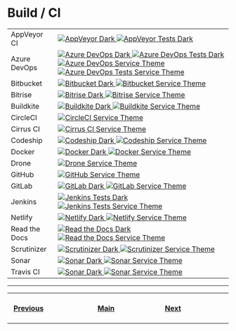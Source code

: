 # Build / CI

<table>
    <tr>
        <td>AppVeyor CI</td>
        <td>
            <a href="https://shields.io/category/build">
              <img
               src="https://img.shields.io/appveyor/build/gruntjs/grunt?branch=master&label=AppVeyor%20CI&logo=appveyor&logoColor=ffffff&labelColor=282828"
               alt="AppVeyor Dark"
              >
            </a>
            <a href="https://shields.io/category/build">
              <img
               src="https://img.shields.io/appveyor/tests/NZSmartie/coap-net-iu0to?compact_message&branch=master&label=AppVeyor%20Tests&logo=appveyor&logoColor=ffffff&labelColor=282828"
               alt="AppVeyor Tests Dark"
              >
            </a>
        </td>
    </tr>
    <tr>
        <td>Azure DevOps</td>
        <td>
            <a href="https://shields.io/category/build">
              <img
               src="https://img.shields.io/azure-devops/build/totodem/8cf3ec0e-d0c2-4fcd-8206-ad204f254a96/2?branch=master&label=Azure%20DevOps&logo=Microsoft%20Azure&logoColor=ffffff&labelColor=282828&style=flat"
               alt="Azure DevOps Dark"
              >
            </a>
            <a href="https://shields.io/category/build">
              <img
               src="https://img.shields.io/azure-devops/tests/azuredevops-powershell/azuredevops-powershell/1?compact_message&branch=master&label=Azure%20Tests&logo=Microsoft%20Azure&logoColor=ffffff&labelColor=282828&style=flat"
               alt="Azure DevOps Tests Dark"
              >
            </a>
            <a href="https://shields.io/category/build">
              <img
               src="https://img.shields.io/azure-devops/build/totodem/8cf3ec0e-d0c2-4fcd-8206-ad204f254a96/2?branch=master&label=Azure%20DevOps&logo=Microsoft%20Azure&logoColor=ffffff&labelColor=007fff&style=flat"
               alt="Azure DevOps Service Theme"
              >
            </a>
            <a href="https://shields.io/category/build">
              <img
               src="https://img.shields.io/azure-devops/tests/azuredevops-powershell/azuredevops-powershell/1?compact_message&branch=master&label=Azure%20Tests&logo=Microsoft%20Azure&logoColor=ffffff&labelColor=007fff&style=flat"
               alt="Azure DevOps Tests Service Theme"
              >
            </a>
        </td>
    </tr>
    <tr>
        <td>Bitbucket</td>
        <td>
            <a href="https://shields.io/category/build">
              <img
               src="https://img.shields.io/bitbucket/pipelines/atlassian/adf-builder-javascript/task/SECO-2168?branch=master&label=Bitbucket&logo=Bitbucket&logoColor=ffffff&labelColor=282828"
               alt="Bitbucket Dark"
              >
            </a>
            <a href="https://shields.io/category/build">
              <img
               src="https://img.shields.io/bitbucket/pipelines/atlassian/adf-builder-javascript/task/SECO-2168?branch=master&label=Bitbucket&logo=Bitbucket&logoColor=ffffff&labelColor=0052CC"
               alt="Bitbucket Service Theme"
              >
            </a>
        </td>
    </tr>
    <tr>
        <td>Bitrise</td>
        <td>
            <a href="https://shields.io/category/build">
              <img
               src="https://img.shields.io/bitrise/3ff11fe8457bd304/master?&token=lESRN9rEFFfDq92JtXs_jw&branch=master&label=Bitrise&logo=Bitrise&logoColor=ffffff&labelColor=282828"
               alt="Bitrise Dark"
              >
            </a>
            <a href="https://shields.io/category/build">
              <img
               src="https://img.shields.io/bitrise/3ff11fe8457bd304/master?&token=lESRN9rEFFfDq92JtXs_jw&branch=master&label=Bitrise&logo=Bitrise&logoColor=ffffff&labelColor=683D87"
               alt="Bitrise Service Theme"
              >
            </a>
        </td>
    </tr>
    <tr>
        <td>Buildkite</td>
        <td>
            <a href="https://shields.io/category/build">
              <img
               src="https://img.shields.io/buildkite/3826789cf8890b426057e6fe1c4e683bdf04fa24d498885489?branch=master&label=Buildkite&logo=Buildkite&logoColor=ffffff&labelColor=282828"
               alt="Buildkite Dark"
              >
            </a>
            <a href="https://shields.io/category/build">
              <img
               src="https://img.shields.io/buildkite/3826789cf8890b426057e6fe1c4e683bdf04fa24d498885489?branch=master&label=Buildkite&logo=Buildkite&logoColor=ffffff&labelColor=14CC80"
               alt="Buildkite Service Theme"
              >
            </a>
        </td>
    </tr>
    <tr>
        <td>CircleCI</td>
        <td>
            <a href="https://shields.io/category/build">
              <img
               src="https://img.shields.io/circleci/build/github/RedSparr0w/node-csgo-parser?branch=master&label=CircleCI&logo=CircleCI&logoColor=ffffff&labelColor=343434"
               alt="CircleCI Service Theme"
              >
            </a>
        </td>
    </tr>
    <tr>
        <td>Cirrus CI</td>
        <td>
            <a href="https://shields.io/category/build">
              <img
               src="https://img.shields.io/cirrus/github/flutter/flutter?branch=master&label=Cirrus%20CI&logo=Cirrus%20CI&logoColor=ffffff&labelColor=212121"
               alt="Cirrus CI Service Theme"
              >
            </a>
        </td>
    </tr>
    <tr>
        <td>Codeship</td>
        <td>
            <a href="https://shields.io/category/build">
              <img
               src="https://img.shields.io/codeship/d6c1ddd0-16a3-0132-5f85-2e35c05e22b1?branch=master&label=Codeship&logo=Codeship&logoColor=ffffff&labelColor=282828"
               alt="Codeship Dark"
              >
            </a>
            <a href="https://shields.io/category/build">
              <img
               src="https://img.shields.io/codeship/d6c1ddd0-16a3-0132-5f85-2e35c05e22b1?branch=master&label=Codeship&logo=Codeship&logoColor=ffffff&labelColor=3C4858"
               alt="Codeship Service Theme"
              >
            </a>
        </td>
    </tr>
    <tr>
        <td>Docker</td>
        <td>
            <a href="https://shields.io/category/build">
              <img
               src="https://img.shields.io/docker/build/jrottenberg/ffmpeg?branch=master&label=Docker&logo=Docker&logoColor=ffffff&labelColor=282828"
               alt="Docker Dark"
              >
            </a>
            <a href="https://shields.io/category/build">
              <img
               src="https://img.shields.io/docker/build/jrottenberg/ffmpeg?branch=master&label=Docker&logo=Docker&logoColor=ffffff&labelColor=2496ED"
               alt="Docker Service Theme"
              >
            </a>
        </td>
    </tr>
    <tr>
        <td>Drone</td>
        <td>
            <a href="https://shields.io/category/build">
              <img
               src="https://img.shields.io/drone/build/drone/drone?branch=master&label=Drone&logo=Drone&logoColor=ffffff&labelColor=212121"
               alt="Drone Service Theme"
              >
            </a>
        </td>
    </tr>
    <tr>
        <td>GitHub</td>
        <td>
            <a href="https://shields.io/category/build">
              <img
               src="https://img.shields.io/github/workflow/status/actions/toolkit/toolkit-unit-tests?branch=master&label=GitHub&logo=GitHub&logoColor=ffffff&labelColor=181717"
               alt="GitHub Service Theme"
              >
            </a>
        </td>
    </tr>
    <tr>
        <td>GitLab</td>
        <td>
            <a href="https://shields.io/category/build">
              <img
               src="https://img.shields.io/gitlab/pipeline/gitlab-org/gitlab/master?branch=master&label=GitLab&logo=GitLab&logoColor=ffffff&labelColor=282828"
               alt="GitLab Dark"
              >
            </a>
            <a href="https://shields.io/category/build">
              <img
               src="https://img.shields.io/gitlab/pipeline/gitlab-org/gitlab/master?branch=master&label=GitLab&logo=GitLab&logoColor=ffffff&labelColor=FCA121"
               alt="GitLab Service Theme"
              >
            </a>
        </td>
    </tr>
    <tr>
        <td>Jenkins</td>
        <td>
            <a href="https://shields.io/category/build">
              <img
               src="https://img.shields.io/jenkins/tests?compact_message&jobUrl=https%3A%2F%2Fjenkins.sqlalchemy.org%2Fjob%2Falembic_coverage&branch=master&label=Jenkins&logo=Jenkins&logoColor=ffffff&labelColor=282828"
               alt="Jenkins Tests Dark"
              >
            </a>
            <a href="https://shields.io/category/build">
              <img
               src="https://img.shields.io/jenkins/tests?compact_message&jobUrl=https%3A%2F%2Fjenkins.sqlalchemy.org%2Fjob%2Falembic_coverage&branch=master&label=Jenkins&logo=Jenkins&logoColor=ffffff&labelColor=D24939"
               alt="Jenkins Tests Service Theme"
              >
            </a>
        </td>
    </tr>
    <tr>
        <td>Netlify</td>
        <td>
            <a href="https://shields.io/category/build">
              <img
               src="https://img.shields.io/netlify/e6d5a4e0-dee1-4261-833e-2f47f509c68f?branch=master&label=Netlify&logo=Netlify&logoColor=ffffff&labelColor=282828"
               alt="Netlify Dark"
              >
            </a>
            <a href="https://shields.io/category/build">
              <img
               src="https://img.shields.io/netlify/e6d5a4e0-dee1-4261-833e-2f47f509c68f?branch=master&label=Netlify&logo=Netlify&logoColor=ffffff&labelColor=00C7B7"
               alt="Netlify Service Theme"
              >
            </a>
        </td>
    </tr>
    <tr>
        <td>Read the Docs</td>
        <td>
            <a href="https://shields.io/category/build">
              <img
               src="https://img.shields.io/readthedocs/pip?branch=master&label=Read%20the%20Docs&logo=Read%20the%20Docs&logoColor=ffffff&labelColor=282828"
               alt="Read the Docs Dark"
              >
            </a>
            <a href="https://shields.io/category/build">
              <img
               src="https://img.shields.io/readthedocs/pip?branch=master&label=Read%20the%20Docs&logo=Read%20the%20Docs&logoColor=ffffff&labelColor=8CA1AF"
               alt="Read the Docs Service Theme"
              >
            </a>
        </td>
    </tr>
    <tr>
        <td>Scrutinizer</td>
        <td>
            <a href="https://shields.io/category/build">
              <img
               src="https://img.shields.io/scrutinizer/build/g/filp/whoops?branch=master&label=Scrutinizer%20CI&logo=Scrutinizer%20CI&logoColor=ffffff&labelColor=282828"
               alt="Scrutinizer Dark"
              >
            </a>
            <a href="https://shields.io/category/build">
              <img
               src="https://img.shields.io/scrutinizer/build/g/filp/whoops?branch=master&label=Scrutinizer%20CI&logo=Scrutinizer%20CI&logoColor=ffffff&labelColor=8A9296"
               alt="Scrutinizer Service Theme"
              >
            </a>
        </td>
    </tr>
    <tr>
        <td>Sonar</td>
        <td>
            <a href="https://shields.io/category/build">
              <img
               src="https://img.shields.io/sonar/tests/mailbox-cleaner?compact_message&server=https%3A%2F%2Fsonarcloud.io&branch=master&label=SonarCloud&logo=SonarCloud&logoColor=ffffff&labelColor=282828"
               alt="Sonar Dark"
              >
            </a>
            <a href="https://shields.io/category/build">
              <img
               src="https://img.shields.io/sonar/tests/mailbox-cleaner?compact_message&server=https%3A%2F%2Fsonarcloud.io&branch=master&label=SonarCloud&logo=SonarCloud&logoColor=ffffff&labelColor=F3702A"
               alt="Sonar Service Theme"
              >
            </a>
        </td>
    </tr>
    <tr>
        <td>Travis CI</td>
        <td>
            <a href="https://shields.io/category/build">
              <img
               src="https://img.shields.io/travis/a-maliarov/amazoncaptcha?branch=master&label=Travis%20CI&logo=Travis%20CI&logoColor=ffffff&labelColor=282828"
               alt="Sonar Dark"
              >
            </a>
            <a href="https://shields.io/category/build">
              <img
               src="https://img.shields.io/travis/a-maliarov/amazoncaptcha?branch=master&label=Travis%20CI&logo=Travis%20CI&logoColor=ffffff&labelColor=2782f7"
               alt="Sonar Service Theme"
              >
            </a>
        </td>
    </tr>
</table>

---
<table>
    <tr>
        <th>&nbsp; &nbsp; &nbsp; &nbsp; &nbsp; &nbsp; &nbsp; &nbsp; &nbsp; &nbsp; &nbsp; &nbsp; &nbsp; &nbsp; &nbsp;<a href="https://github.com/a-maliarov/awesome-shields/blob/main/categories/other.md">Previous</a>&nbsp; &nbsp; &nbsp; &nbsp; &nbsp; &nbsp; &nbsp; &nbsp; &nbsp; &nbsp; &nbsp; &nbsp; &nbsp; &nbsp; &nbsp;</th>
        <th>&nbsp; &nbsp; &nbsp; &nbsp; &nbsp; &nbsp; &nbsp; &nbsp; &nbsp; &nbsp; &nbsp; &nbsp; &nbsp; &nbsp;<a href="https://github.com/a-maliarov/awesome-shields">Main</a>&nbsp; &nbsp; &nbsp; &nbsp; &nbsp; &nbsp; &nbsp; &nbsp; &nbsp; &nbsp; &nbsp; &nbsp; &nbsp; &nbsp;</th>
        <th>&nbsp; &nbsp; &nbsp; &nbsp; &nbsp; &nbsp; &nbsp; &nbsp; &nbsp; &nbsp; &nbsp; &nbsp; &nbsp; &nbsp; &nbsp;<a href="https://github.com/a-maliarov/awesome-shields/blob/main/categories/code_coverage.md">Next</a>&nbsp; &nbsp; &nbsp; &nbsp; &nbsp; &nbsp; &nbsp; &nbsp; &nbsp; &nbsp; &nbsp; &nbsp; &nbsp; &nbsp; &nbsp;</th>
    </tr>
</table>
